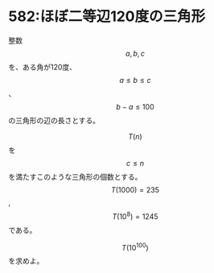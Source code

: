 # 582:ほぼ二等辺120度の三角形

整数 $$a, b, c$$ を、ある角が120度、$$a \leq b \leq c$$、$$b-a \leq 100$$の三角形の辺の長さとする。

$$T(n)$$ を $$c \leq n$$ を満たすこのような三角形の個数とする。\
$$T(1000) = 235$$, $$T(10^8) = 1245$$である。

$$T(10^{100})$$ を求めよ。
